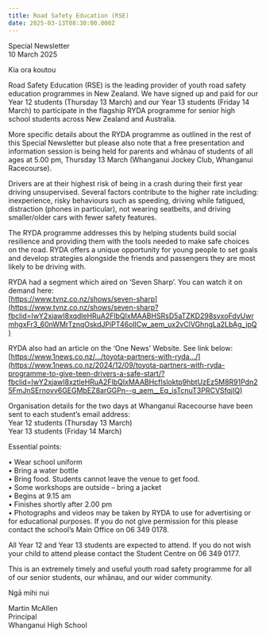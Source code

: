 ```yaml
---
title: Road Safety Education (RSE)
date: 2025-03-13T08:30:00.000Z
---
```

Special Newsletter  
10 March 2025  

Kia ora koutou  

Road Safety Education (RSE) is the leading provider of youth road safety education programmes in New Zealand.  We have signed up and paid for our Year 12 students (Thursday 13 March) and our Year 13 students (Friday 14 March) to participate in the flagship RYDA programme for senior high school students across New Zealand and Australia.

More specific details about the RYDA programme as outlined in the rest of this Special Newsletter but please also note that a free presentation and information session is being held for parents and whānau of students of all ages at 5.00 pm, Thursday 13 March (Whanganui Jockey Club, Whanganui Racecourse).

Drivers are at their highest risk of being in a crash during their first year driving unsupervised.  Several factors contribute to the higher rate including: inexperience, risky behaviours such as speeding, driving while fatigued, distraction (phones in particular), not wearing seatbelts, and driving smaller/older cars with fewer safety features.

The RYDA programme addresses this by helping students build social resilience and providing them with the tools needed to make safe choices on the road.  RYDA offers a unique opportunity for young people to set goals and develop strategies alongside the friends and passengers they are most likely to be driving with.

RYDA had a segment which aired on ‘Seven Sharp’.  You can watch it on demand here:  
[https://www.tvnz.co.nz/shows/seven-sharp](https://www.tvnz.co.nz/shows/seven-sharp?fbclid=IwY2xjawI8xqdleHRuA2FlbQIxMAABHSRsD5aTZKD298syxoFdyUwrmhgxFr3_60nWMrTznqOskdJPiPT46oIICw_aem_ux2vClVGhngLa2LbAg_jpQ)

RYDA also had an article on the ‘One News’ Website.  See link below:  
[https://www.1news.co.nz/.../toyota-partners-with-ryda.../](https://www.1news.co.nz/2024/12/09/toyota-partners-with-ryda-programme-to-give-teen-drivers-a-safe-start/?fbclid=IwY2xjawI8xztleHRuA2FlbQIxMAABHcfIsloktp9hbtUzEz5M8R91Pdn25FmJnSErnovv6GEGMbEZ8arGGPn--g_aem__Eq_isTcnuT3PRCVSfqjIQ)

Organisation details for the two days at Whanganui Racecourse have been sent to each student’s email address:  
Year 12 students (Thursday 13 March)  
Year 13 students (Friday 14 March)

Essential points:  

• Wear school uniform  
• Bring a water bottle  
• Bring food.  Students cannot leave the venue to get food.  
• Some workshops are outside – bring a jacket  
• Begins at 9.15 am  
• Finishes shortly after 2.00 pm  
• Photographs and videos may be taken by RYDA to use for advertising or for educational purposes.  If you do not give permission for this please contact the school’s Main Office on 06 349 0178.  

All Year 12 and Year 13 students are expected to attend.
If you do not wish your child to attend please contact the Student Centre on 06 349 0177.  

This is an extremely timely and useful youth road safety programme for all of our senior students, our whānau, and our wider community.  

Ngā mihi nui  

Martin McAllen  
Principal  
Whanganui High School
